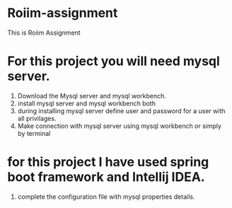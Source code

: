 # Roiim-assignment
This is Roiim Assignment

# For this project you will need mysql server.
  1. Download the Mysql server and mysql workbench.
  2. install mysql server and mysql workbench both
  3. during installing mysql server define user and password for a user with all privilages.
  4. Make connection with mysql server using mysql workbench or simply by terminal
# for this project I have used spring boot framework and Intellij IDEA.
  1. complete the configuration file with mysql properties details.
  

